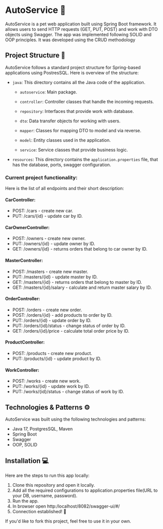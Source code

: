 # AutoService :car: 

AutoService is a pet web application built using Spring Boot framework. It allows users to send HTTP requests (GET, PUT, POST) and work with DTO objects using Swagger. The app was implemented following SOLID and OOP principles. It was developed using the CRUD methodology

## Project Structure 📁

AutoService follows a standard project structure for Spring-based applications using PostresSQL. Here is overview of the structure:

- `java`: This directory contains all the Java code of the application.

    - `autoservice`:  Main package.

    - `controller`: Controller classes that handle the incoming requests.

    - `repository`: Interfaces that provide work with database.

    - `dto`: Data transfer objects for working with users.

    - `mapper`: Classes for mapping DTO to model and via reverse.

    - `model`: Entity classes used in the application.

    - `service`: Service classes that provide business logic.

- `resources`: This directory contains the `application.properties` file, that has the database, ports, swagger configuration.

### Current project functionality:
Here is the list of all endpoints and their short description:

#### CarController:
- POST: /cars - create new car.
- PUT: /cars/{id} - update car by ID.

#### CarOwnerController:
- POST: /owners - create new owner.
- PUT: /owners/{id} - update owner by ID.
- GET: /owners/{id} - returns orders that belong to car owner by ID.

#### MasterController:
- POST: /masters - create new master.
- PUT: /masters/{id} - update master by ID.
- GET: /masters/{id} - returns orders that belong to master by ID.
- GET: /masters/{id}/salary - calculate and return master salary by ID.

#### OrderController:
- POST: /orders - create new order.
- POST: /orders/{id} - add products to order by ID.
- PUT: /orders/{id} - update order by ID.
- PUT: /orders/{id}/status - change status of order by ID.
- GET: /orders/{id}/price - calculate total order price by ID.

#### ProductController:
- POST: /products - create new product.
- PUT: /products/{id} - update product by ID.

#### WorkController:
- POST: /works - create new work.
- PUT: /works/{id} - update work by ID.
- PUT: /works/{id}/status - change status of work by ID.

## Technologies & Patterns :gear:
AutoService was built using the following technologies and patterns:

- Java 17, PostgresSQL, Maven
- Spring Boot
- Swagger
- OOP, SOLID

## Installation 💻

Here are the steps to run this app locally:

1. Clone this repository and open it locally.
2. Add all the required configurations to application.properties file(URL to your DB, username, password).
3. Run the app.
4. In browser open http:/localhost/8082/swagger-ui/#/
5. Connection established! 🎉

If you'd like to fork this project, feel free to use it in your own.